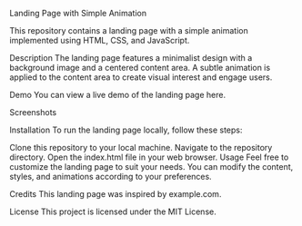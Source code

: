Landing Page with Simple Animation

This repository contains a landing page with a simple animation implemented using HTML, CSS, and JavaScript.

Description
The landing page features a minimalist design with a background image and a centered content area. A subtle animation is applied to the content area to create visual interest and engage users.

Demo
You can view a live demo of the landing page here.

Screenshots

Installation
To run the landing page locally, follow these steps:

Clone this repository to your local machine.
Navigate to the repository directory.
Open the index.html file in your web browser.
Usage
Feel free to customize the landing page to suit your needs. You can modify the content, styles, and animations according to your preferences.

Credits
This landing page was inspired by example.com.

License
This project is licensed under the MIT License.

